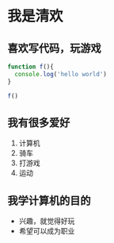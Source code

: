 # 我是清欢
## 喜欢写代码，玩游戏
```javascript
function f(){
  console.log('hello world')
}

f()
```
## 我有很多爱好
1. 计算机
2. 骑车
3. 打游戏
4. 运动

## 我学计算机的目的
* 兴趣，就觉得好玩
* 希望可以成为职业
